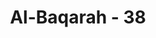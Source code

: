 ---
title: "Al-Baqarah - 38"
no: 38
arabic_no: ٣٨
ayah: قُلْنَا اهْبِطُوْا مِنْهَا جَمِيْعًا ۚ فَاِمَّا يَأْتِيَنَّكُمْ مِّنِّيْ هُدًى فَمَنْ تَبِعَ هُدَايَ فَلَا خَوْفٌ عَلَيْهِمْ وَلَا هُمْ يَحْزَنُوْنَ
translation: "Kami berfirman, “Turunlah kamu semua dari surga! Kemudian jika benar-benar datang petunjuk-Ku kepadamu, maka barangsiapa mengikuti petunjuk-Ku, tidak ada rasa takut pada mereka dan mereka tidak bersedih hati.”"
tafsir: "Pada ayat ini Allah mengulangi lagi perintah-Nya agar Adam dan Hawa keluar dari surga yang penuh kenikmatan dan kesenangan hidup, pindah ke bumi yang menghendaki kerja keras dan perjuangan. Kepadanya dibentangkan dua macam jalan. Pertama, adalah jalan yang dapat mengantarkan manusia kepada kehidupan yang bahagia di dunia dan akhirat, yaitu dengan beriman kepada Allah serta mengikuti petunjuk-petunjuk-Nya. Kedua, jalan yang akan membawa manusia kepada kerugian dan kesengsaraan hidup di dunia dan di akhirat kelak, yaitu jalan orang kafir dan durhaka terhadap-Nya, serta menuruti bujukan-bujukan setan.\n\nSiapa yang mengikuti petunjuk-petunjuk yang disampaikan Allah melalui rasul-rasul-Nya, maka mereka akan memperoleh kebahagiaan dan ketenteraman. Mereka tidak akan merasa cemas, karena iman dan ketaatan mereka yang teguh kepada kekuasaan dan rahmat Allah. Mereka tidak akan merasa sedih dan menyesal atas kejadian-kejadian pada masa lalu yang menimbulkan kerugian harta benda atau pun kehilangan anggota keluarga dan sebagainya, karena bagi orang-orang yang beriman dan selalu berpegang kepada petunjuk-petunjuk Allah, mudah baginya menghadapi segala macam musibah dan cobaan-cobaan yang menimpa dirinya. Sebab dia percaya bahwa kesabaran dan penyerahan diri kepada Allah adalah jalan yang terbaik untuk memperoleh keridaan-Nya, di samping pahala dan ganjaran yang diperolehnya dari Allah sebagai ganti yang lebih baik dari yang hilang.\n\nAgama mengharamkan sebagian dari makanan yang lezat untuk dinikmati oleh manusia. Larangan tersebut disebabkan karena kerusakan yang dapat ditimbulkannya, baik terhadap pribadi orang yang melakukannya, maupun terhadap orang lain dan masyarakat umum. Maka siapa yang dapat membayangkan bahaya yang mungkin timbul karena menikmati kelezatan yang telah diharamkan itu, dan dapat pula menggambarkan dalam pikirannya pengaruh-pengaruh dan bekas-bekas jelek yang akan menimpa dirinya karena perbuatan itu, baik terhadap dirinya maupun terhadap umatnya, niscaya dia menghindari setiap kelezatan yang diharamkan itu, seperti larinya orang-orang yang sehat dari penyakit kusta. Lebih-lebih orang yang beriman kepada Allah dan hari akhirat, dia akan memandang bahwa yang dilarang agama akan menimbulkan aib dan kekotoran pada dirinya dan akan menjauhkannya dari kebahagiaan dan kemuliaan di hari kiamat kelak. Orang-orang yang bersih dari perbuatan dosa di dunia ini nanti akan kelihatan wajahnya berseri-seri, sedang orang-orang yang selalu bergelimang dosa akan kelihatan wajahnya hitam muram."
---